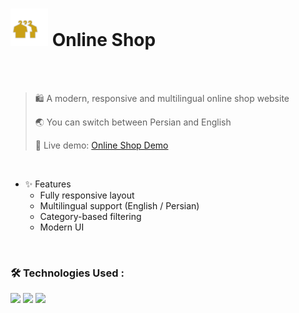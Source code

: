 <h1>
  <img src="https://raw.githubusercontent.com/mahdibaderloo/online-shop/59147ff6a2f194d83eeb773f40887570fe67e6fc/Images/main-logo.svg" width="60px">
  Online Shop
</h1>

<br>
<br>

> 🛍️ A modern, responsive and multilingual online shop website
>
> 🌏 You can switch between Persian and English
>
> 🛒 Live demo: [Online Shop Demo](https://mahdibaderloo.github.io/online-shop/)

<br>

- ✨ Features
  - Fully responsive layout
  - Multilingual support (English / Persian)
  - Category-based filtering
  - Modern UI

<br>

### 🛠️ Technologies Used :
![](https://img.shields.io/badge/HTML5-E34F26?style=for-the-badge&logo=html5&logoColor=white)
![](https://img.shields.io/badge/CSS3-1572B6?style=for-the-badge&logo=css3&logoColor=white)
![](https://img.shields.io/badge/JavaScript-323330?style=for-the-badge&logo=javascript&logoColor=F7DF1E)
